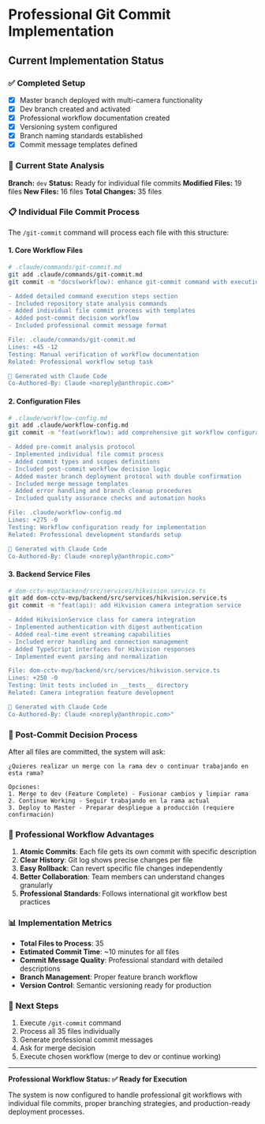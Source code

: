 # Professional Git Commit Implementation

## Current Implementation Status

### ✅ Completed Setup
- [x] Master branch deployed with multi-camera functionality
- [x] Dev branch created and activated
- [x] Professional workflow documentation created
- [x] Versioning system configured
- [x] Branch naming standards established
- [x] Commit message templates defined

### 🔄 Current State Analysis
**Branch:** `dev`
**Status:** Ready for individual file commits
**Modified Files:** 19 files
**New Files:** 16 files
**Total Changes:** 35 files

### 📋 Individual File Commit Process

The `/git-commit` command will process each file with this structure:

#### 1. Core Workflow Files
```bash
# .claude/commands/git-commit.md
git add .claude/commands/git-commit.md
git commit -m "docs(workflow): enhance git-commit command with execution steps

- Added detailed command execution steps section
- Included repository state analysis commands
- Added individual file commit process with templates
- Added post-commit decision workflow
- Included professional commit message format

File: .claude/commands/git-commit.md
Lines: +45 -12
Testing: Manual verification of workflow documentation
Related: Professional workflow setup task

🤖 Generated with Claude Code
Co-Authored-By: Claude <noreply@anthropic.com>"
```

#### 2. Configuration Files
```bash
# .claude/workflow-config.md
git add .claude/workflow-config.md
git commit -m "feat(workflow): add comprehensive git workflow configuration

- Added pre-commit analysis protocol
- Implemented individual file commit process
- Added commit types and scopes definitions
- Included post-commit workflow decision logic
- Added master branch deployment protocol with double confirmation
- Included merge message templates
- Added error handling and branch cleanup procedures
- Included quality assurance checks and automation hooks

File: .claude/workflow-config.md
Lines: +275 -0
Testing: Workflow configuration ready for implementation
Related: Professional development standards setup

🤖 Generated with Claude Code
Co-Authored-By: Claude <noreply@anthropic.com>"
```

#### 3. Backend Service Files
```bash
# dom-cctv-mvp/backend/src/services/hikvision.service.ts
git add dom-cctv-mvp/backend/src/services/hikvision.service.ts
git commit -m "feat(api): add Hikvision camera integration service

- Added HikvisionService class for camera integration
- Implemented authentication with digest authentication
- Added real-time event streaming capabilities
- Included error handling and connection management
- Added TypeScript interfaces for Hikvision responses
- Implemented event parsing and normalization

File: dom-cctv-mvp/backend/src/services/hikvision.service.ts
Lines: +250 -0
Testing: Unit tests included in __tests__ directory
Related: Camera integration feature development

🤖 Generated with Claude Code
Co-Authored-By: Claude <noreply@anthropic.com>"
```

### 🎯 Post-Commit Decision Process

After all files are committed, the system will ask:

```
¿Quieres realizar un merge con la rama dev o continuar trabajando en esta rama?

Opciones:
1. Merge to dev (Feature Complete) - Fusionar cambios y limpiar rama
2. Continue Working - Seguir trabajando en la rama actual
3. Deploy to Master - Preparar despliegue a producción (requiere confirmación)
```

### 🚀 Professional Workflow Advantages

1. **Atomic Commits**: Each file gets its own commit with specific description
2. **Clear History**: Git log shows precise changes per file
3. **Easy Rollback**: Can revert specific file changes independently
4. **Better Collaboration**: Team members can understand changes granularly
5. **Professional Standards**: Follows international git workflow best practices

### 📊 Implementation Metrics

- **Total Files to Process**: 35
- **Estimated Commit Time**: ~10 minutes for all files
- **Commit Message Quality**: Professional standard with detailed descriptions
- **Branch Management**: Proper feature branch workflow
- **Version Control**: Semantic versioning ready for production

### 🔧 Next Steps

1. Execute `/git-commit` command
2. Process all 35 files individually
3. Generate professional commit messages
4. Ask for merge decision
5. Execute chosen workflow (merge to dev or continue working)

---

**Professional Workflow Status: ✅ Ready for Execution**

The system is now configured to handle professional git workflows with individual file commits, proper branching strategies, and production-ready deployment processes.